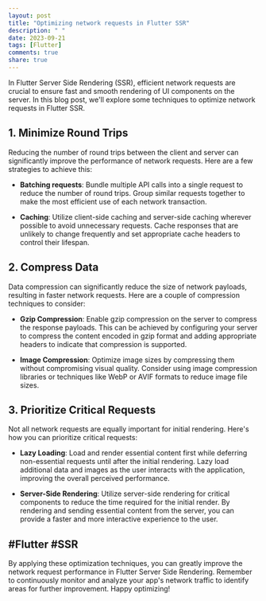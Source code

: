 ```yaml
---
layout: post
title: "Optimizing network requests in Flutter SSR"
description: " "
date: 2023-09-21
tags: [Flutter]
comments: true
share: true
---
```


In Flutter Server Side Rendering (SSR), efficient network requests are crucial to ensure fast and smooth rendering of UI components on the server. In this blog post, we'll explore some techniques to optimize network requests in Flutter SSR.

## 1. Minimize Round Trips

Reducing the number of round trips between the client and server can significantly improve the performance of network requests. Here are a few strategies to achieve this:

- **Batching requests**: Bundle multiple API calls into a single request to reduce the number of round trips. Group similar requests together to make the most efficient use of each network transaction.

- **Caching**: Utilize client-side caching and server-side caching wherever possible to avoid unnecessary requests. Cache responses that are unlikely to change frequently and set appropriate cache headers to control their lifespan.

## 2. Compress Data

Data compression can significantly reduce the size of network payloads, resulting in faster network requests. Here are a couple of compression techniques to consider:

- **Gzip Compression**: Enable gzip compression on the server to compress the response payloads. This can be achieved by configuring your server to compress the content encoded in gzip format and adding appropriate headers to indicate that compression is supported.

- **Image Compression**: Optimize image sizes by compressing them without compromising visual quality. Consider using image compression libraries or techniques like WebP or AVIF formats to reduce image file sizes.

## 3. Prioritize Critical Requests

Not all network requests are equally important for initial rendering. Here's how you can prioritize critical requests:

- **Lazy Loading**: Load and render essential content first while deferring non-essential requests until after the initial rendering. Lazy load additional data and images as the user interacts with the application, improving the overall perceived performance.

- **Server-Side Rendering**: Utilize server-side rendering for critical components to reduce the time required for the initial render. By rendering and sending essential content from the server, you can provide a faster and more interactive experience to the user.

## #Flutter #SSR

By applying these optimization techniques, you can greatly improve the network request performance in Flutter Server Side Rendering. Remember to continuously monitor and analyze your app's network traffic to identify areas for further improvement. Happy optimizing!